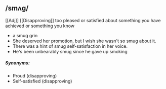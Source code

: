 ## /smʌɡ/  
[[Adj]] [[Disapproving]]
too pleased or satisfied about something you have achieved or something you know

- a smug grin
- She deserved her promotion, but I wish she wasn't so smug about it.
- There was a hint of smug self-satisfaction in her voice.
- He's been unbearably smug since he gave up smoking

##### Synonyms:
- Proud (disapproving)
- Self-satisfied (disapproving)